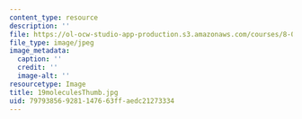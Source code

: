 ```yaml
---
content_type: resource
description: ''
file: https://ol-ocw-studio-app-production.s3.amazonaws.com/courses/8-02-physics-ii-electricity-and-magnetism-spring-2007/797938569281147663ffaedc21273334_19moleculesThumb.jpg
file_type: image/jpeg
image_metadata:
  caption: ''
  credit: ''
  image-alt: ''
resourcetype: Image
title: 19moleculesThumb.jpg
uid: 79793856-9281-1476-63ff-aedc21273334
---
```

